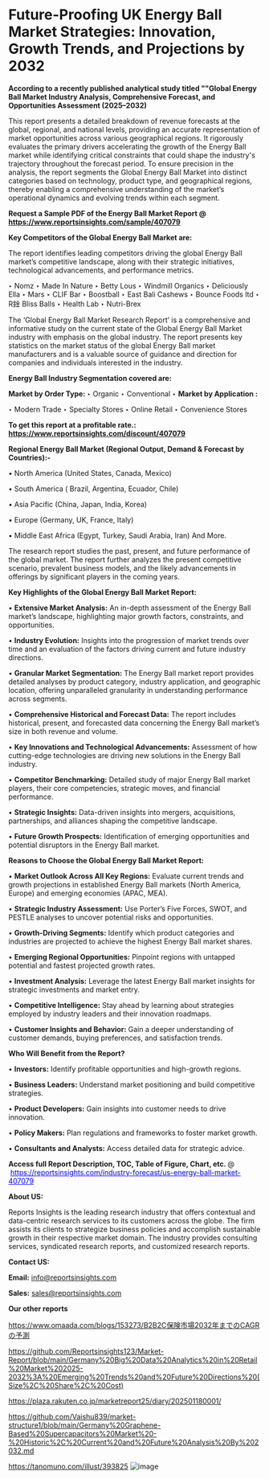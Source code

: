# Future-Proofing UK Energy Ball Market Strategies: Innovation, Growth Trends, and Projections by 2032

<strong>According to a recently published analytical study titled ""Global Energy Ball Market Industry Analysis, Comprehensive Forecast, and Opportunities Assessment (2025–2032)</strong>

This report presents a detailed breakdown of revenue forecasts at the global, regional, and national levels, providing an accurate representation of market opportunities across various geographical regions. It rigorously evaluates the primary drivers accelerating the growth of the Energy Ball market while identifying critical constraints that could shape the industry's trajectory throughout the forecast period. To ensure precision in the analysis, the report segments the Global Energy Ball Market into distinct categories based on technology, product type, and geographical regions, thereby enabling a comprehensive understanding of the market’s operational dynamics and evolving trends within each segment.

<strong>Request a Sample PDF of the Energy Ball Market Report </strong><strong>@<a href=https://www.reportsinsights.com/sample/407079 style=color:#0000ff;> https://www.reportsinsights.com/sample/407079</a></strong></font>

<strong>Key Competitors of the Global Energy Ball Market are:</strong>

The report identifies leading competitors driving the global Energy Ball market’s competitive landscape, along with their strategic initiatives, technological advancements, and performance metrics.

‣ Nomz
‣ Made In Nature
‣ Betty Lous
‣ Windmill Organics
‣ Deliciously Ella
‣ Mars
‣ CLIF Bar
‣ Boostball
‣ East Bali Cashews
‣ Bounce Foods ltd
‣ R鍂 Bliss Balls
‣ Health Lab
‣ Nutri-Brex

The ‘Global Energy Ball Market Research Report’ is a comprehensive and informative study on the current state of the Global Energy Ball Market industry with emphasis on the global industry. The report presents key statistics on the market status of the global Energy Ball market manufacturers and is a valuable source of guidance and direction for companies and individuals interested in the industry.

<strong>Energy Ball Industry Segmentation covered are:</strong>

<strong>Market by Order Type: </strong>
‣ Organic
‣ Conventional
‣ 
<strong>Market by Application :</strong>

‣ Modern Trade
‣ Specialty Stores
‣ Online Retail
‣ Convenience Stores

<strong>To get this report at a profitable rate.: <a href=https://www.reportsinsights.com/discount/407079 style=color:#0000ff;>https://www.reportsinsights.com/discount/407079</a></strong></font>

<strong>Regional Energy Ball Market (Regional Output, Demand &amp; Forecast by Countries):-</strong>

• North America (United States, Canada, Mexico)

• South America ( Brazil, Argentina, Ecuador, Chile)

• Asia Pacific (China, Japan, India, Korea)

• Europe (Germany, UK, France, Italy)

• Middle East Africa (Egypt, Turkey, Saudi Arabia, Iran) And More.

The research report studies the past, present, and future performance of the global market. The report further analyzes the present competitive scenario, prevalent business models, and the likely advancements in offerings by significant players in the coming years.

<strong>Key Highlights of the Global Energy Ball Market Report:</strong>

• <strong>Extensive Market Analysis:</strong> An in-depth assessment of the Energy Ball market’s landscape, highlighting major growth factors, constraints, and opportunities.

• <strong>Industry Evolution:</strong> Insights into the progression of market trends over time and an evaluation of the factors driving current and future industry directions.

• <strong>Granular Market Segmentation:</strong> The Energy Ball market report provides detailed analyses by product category, industry application, and geographic location, offering unparalleled granularity in understanding performance across segments.

• <strong>Comprehensive Historical and Forecast Data:</strong> The report includes historical, present, and forecasted data concerning the Energy Ball market’s size in both revenue and volume.

• <strong>Key Innovations and Technological Advancements:</strong> Assessment of how cutting-edge technologies are driving new solutions in the Energy Ball industry.

• <strong>Competitor Benchmarking:</strong> Detailed study of major Energy Ball market players, their core competencies, strategic moves, and financial performance.

• <strong>Strategic Insights:</strong> Data-driven insights into mergers, acquisitions, partnerships, and alliances shaping the competitive landscape.

• <strong>Future Growth Prospects:</strong> Identification of emerging opportunities and potential disruptors in the Energy Ball market.

<strong>Reasons to Choose the Global Energy Ball Market Report:</strong>

• <strong>Market Outlook Across All Key Regions:</strong> Evaluate current trends and growth projections in established Energy Ball markets (North America, Europe) and emerging economies (APAC, MEA).

• <strong>Strategic Industry Assessment:</strong> Use Porter’s Five Forces, SWOT, and PESTLE analyses to uncover potential risks and opportunities.

• <strong>Growth-Driving Segments:</strong> Identify which product categories and industries are projected to achieve the highest Energy Ball market shares.

• <strong>Emerging Regional Opportunities:</strong> Pinpoint regions with untapped potential and fastest projected growth rates.

• <strong>Investment Analysis:</strong> Leverage the latest Energy Ball market insights for strategic investments and market entry.

• <strong>Competitive Intelligence:</strong> Stay ahead by learning about strategies employed by industry leaders and their innovation roadmaps.

• <strong>Customer Insights and Behavior:</strong> Gain a deeper understanding of customer demands, buying preferences, and satisfaction trends.

<strong>Who Will Benefit from the Report?</strong>

• <strong>Investors:</strong> Identify profitable opportunities and high-growth regions.

• <strong>Business Leaders:</strong> Understand market positioning and build competitive strategies.

• <strong>Product Developers:</strong> Gain insights into customer needs to drive innovation.

• <strong>Policy Makers:</strong> Plan regulations and frameworks to foster market growth.

• <strong>Consultants and Analysts:</strong> Access detailed data for strategic advice.
</ul>
<strong>Access full Report Description, TOC, Table of Figure, Chart, etc. </strong>@  <a href=https://reportsinsights.com/industry-forecast/us-energy-ball-market-407079 style=color:#0000ff;>https://reportsinsights.com/industry-forecast/us-energy-ball-market-407079</a></font>

<strong><strong>About US</strong>:</strong>

Reports Insights is the leading research industry that offers contextual and data-centric research services to its customers across the globe. The firm assists its clients to strategize business policies and accomplish sustainable growth in their respective market domain. The industry provides consulting services, syndicated research reports, and customized research reports.

<strong>Contact US:</strong>

<p class=""""><b>Email:</b> <a href=mailto:info@reportsinsights.com>info@reportsinsights.com</a></p>
<p class=""""><b>Sales:</b> <a href=mailto:sales@reportsinsights.com>sales@reportsinsights.com</a></p>

<strong>Our other reports</strong>

<a href=https://www.omaada.com/blogs/153273/B2B2C保険市場2032年までのCAGRの予測>https://www.omaada.com/blogs/153273/B2B2C保険市場2032年までのCAGRの予測</a>

<a href=https://github.com/Reportsinsights123/Market-Report/blob/main/Germany%20Big%20Data%20Analytics%20in%20Retail%20Market%202025-2032%3A%20Emerging%20Trends%20and%20Future%20Directions%20(Size%2C%20Share%2C%20Cost)>https://github.com/Reportsinsights123/Market-Report/blob/main/Germany%20Big%20Data%20Analytics%20in%20Retail%20Market%202025-2032%3A%20Emerging%20Trends%20and%20Future%20Directions%20(Size%2C%20Share%2C%20Cost)</a>

<a href=https://plaza.rakuten.co.jp/marketreport25/diary/202501180001/>https://plaza.rakuten.co.jp/marketreport25/diary/202501180001/</a>

<a href=https://github.com/Vaishu839/market-structure1/blob/main/Germany%20Graphene-Based%20Supercapacitors%20Market%20-%20Historic%2C%20Current%20and%20Future%20Analysis%20By%202032.md>https://github.com/Vaishu839/market-structure1/blob/main/Germany%20Graphene-Based%20Supercapacitors%20Market%20-%20Historic%2C%20Current%20and%20Future%20Analysis%20By%202032.md</a>

<a href=https://tanomuno.com/illust/393825>https://tanomuno.com/illust/393825</a>
![image](https://github.com/user-attachments/assets/e6ab1c20-823b-4c4a-9bb1-f74a5f1fc88c)
